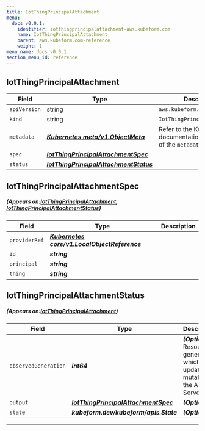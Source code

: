 ```yaml
---
title: IotThingPrincipalAttachment
menu:
  docs_v0.0.1:
    identifier: iotthingprincipalattachment-aws.kubeform.com
    name: IotThingPrincipalAttachment
    parent: aws.kubeform.com-reference
    weight: 1
menu_name: docs_v0.0.1
section_menu_id: reference
---
```


## IotThingPrincipalAttachment
| Field | Type | Description |
| ------ | ----- | ----------- |
| `apiVersion` | string | `aws.kubeform.com/v1alpha1` |
|    `kind` | string | `IotThingPrincipalAttachment` |
| `metadata` | ***[Kubernetes meta/v1.ObjectMeta](https://kubernetes.io/docs/reference/generated/kubernetes-api/v1.13/#objectmeta-v1-meta)***|Refer to the Kubernetes API documentation for the fields of the `metadata` field.|
| `spec` | ***[IotThingPrincipalAttachmentSpec](#IotThingPrincipalAttachmentSpec)***||
| `status` | ***[IotThingPrincipalAttachmentStatus](#IotThingPrincipalAttachmentStatus)***||
## IotThingPrincipalAttachmentSpec
##### (Appears on:[IotThingPrincipalAttachment](#IotThingPrincipalAttachment), [IotThingPrincipalAttachmentStatus](#IotThingPrincipalAttachmentStatus))
| Field | Type | Description |
| ------ | ----- | ----------- |
| `providerRef` | ***[Kubernetes core/v1.LocalObjectReference](https://kubernetes.io/docs/reference/generated/kubernetes-api/v1.13/#localobjectreference-v1-core)***||
| `id` | ***string***||
| `principal` | ***string***||
| `thing` | ***string***||
## IotThingPrincipalAttachmentStatus
##### (Appears on:[IotThingPrincipalAttachment](#IotThingPrincipalAttachment))
| Field | Type | Description |
| ------ | ----- | ----------- |
| `observedGeneration` | ***int64***| ***(Optional)*** Resource generation, which is updated on mutation by the API Server.|
| `output` | ***[IotThingPrincipalAttachmentSpec](#IotThingPrincipalAttachmentSpec)***| ***(Optional)*** |
| `state` | ***kubeform.dev/kubeform/apis.State***| ***(Optional)*** |
---
